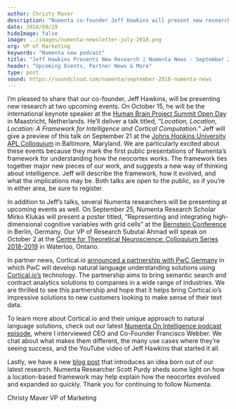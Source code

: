 ```yaml
---
author: Christy Maver
description: "Numenta co-founder Jeff Hawkins will present new research at two upcoming events: the Human Brain Project Summit Open Day in Maastricht, Netherlands and the Johns Hopkins University APL Colloquium in Baltimore, Maryland. These presentations mark the first public presentations of Numenta’s framework for understanding how the neocortex works. The framework ties together major new pieces of our work, and suggests a new way of thinking about intelligence."
date: 2018/09/19
hideImage: false
image: ../images/numenta-newsletter-july-2018.png
org: VP of Marketing
keywords: "Numenta new podcast"
title: "Jeff Hawkins Presents New Research | Numenta News - September 2018"
header: "Upcoming Events, Partner News & More"
type: post
sound: https://soundcloud.com/numenta/september-2018-numenta-news
---
```


I’m pleased to share that our co-founder, Jeff Hawkins, will be presenting new research at two upcoming events. On October 15, he will be the international keynote speaker at the [Human Brain Project Summit Open Day](/company/events/2018/10/15/human-brain-project-summit/) in Maastricht, Netherlands. He’ll deliver a talk titled, *“Location, Location, Location: A Framework for Intelligence and Cortical Computation.”* Jeff will give a preview of this talk on September 21 at the [Johns Hopkins University APL Colloquium](/company/events/2018/09/21/johns-hopkins/) in Baltimore, Maryland. We are particularly excited about these events because they mark the first public presentations of Numenta’s framework for understanding how the neocortex works. The framework ties together major new pieces of our work, and suggests a new way of thinking about intelligence. Jeff will describe the framework, how it evolved, and what the implications may be. Both talks are open to the public, so if you’re in either area, be sure to register.

In addition to Jeff’s talks, several Numenta researchers will be presenting at upcoming events as well. On September 25, Numenta Research Scholar Mirko Klukas will present a poster titled, “Representing and integrating high-dimensional cognitive variables with grid cells” at the [Bernstein Conference](/company/events/2018/09/25/bernstein-conference/) in Berlin, Germany. Our VP of Research Subutai Ahmad will speak on October 2 at the [Centre for Theoretical Neuroscience: Colloquium Series 2018-2019](/company/events/2018/10/02/centre-for-theoretical-neuroscience/) in Waterloo, Ontario.

In partner news, Cortical.io [announced a partnership with PwC Germany](http://www.prweb.com/releases/pwc_joins_forces_with_ai_pioneer_cortical_io/prweb15712074.htm) in which PwC will develop natural language understanding solutions using [Cortical.io’s](https://www.cortical.io/) technology. The partnership aims to bring semantic search and contract analytics solutions to companies in a wide range of industries. We are thrilled to see this partnership and hope that it helps bring Cortical.io’s impressive solutions to new customers looking to make sense of their text data.

To learn more about Cortical.io and their unique approach to natural language solutions, check out our latest [Numenta On Intelligence podcast episode](/resources/numenta-on-intelligence-podcast/episode-4-natural-language-understanding-with-Francisco-Webber/), where I interviewed CEO and Co-Founder Francisco Webber. We chat about what makes them different, the many use cases where they’re seeing success, and the YouTube video of Jeff Hawkins that started it all.

Lastly, we have a new [blog post](https://numenta.com/blog/2018/09/06/evolutionary-context-of-the-neocortex/) that introduces an idea born out of our latest research. Numenta Researcher Scott Purdy sheds some light on how a location-based framework may help explain how the neocortex evolved and expanded so quickly.
Thank you for continuing to follow Numenta.

Christy Maver
VP of Marketing
